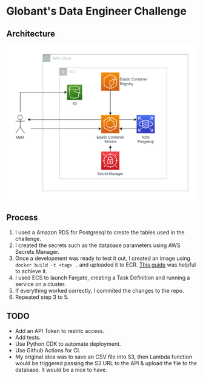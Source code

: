 # Globant's Data Engineer Challenge

## Architecture

<p align="center">
  <img src="/docs/images/architecture.png"/>
</p>

## Process

1. I used a Amazon RDS for Postgresql to create the tables used in the challenge.
2. I created the secrets such as the database parameters using AWS Secrets Manager.
3. Once a development was ready to test it out, I created an image using `docker build -t <tag> .` and uploaded it to ECR. [This guide](https://docs.aws.amazon.com/AmazonECR/latest/userguide/docker-push-ecr-image.html) was helpful to achieve it.
4. I used ECS to launch Fargate, creating a Task Definition and running a service on a cluster.
5. If everything worked correctly, I commited the changes to the repo.
6. Repeated step 3 to 5.

## TODO
- Add an API Token to restric access.
- Add tests.
- Use Python CDK to automate deployment.
- Use Github Actions for CI.
- My original idea was to save an CSV file into S3, then Lambda function would be triggered passing the S3 URL to the API & upload the file to the database. It would be a nice to have.
